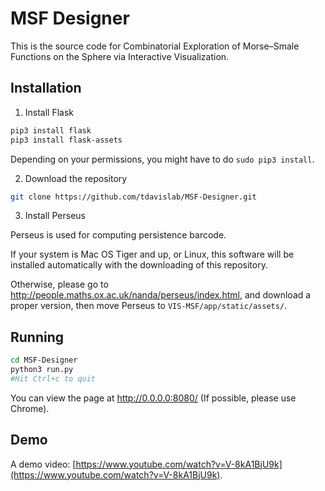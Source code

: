 
# MSF Designer

This is the source code for Combinatorial Exploration of Morse–Smale Functions on the Sphere
via Interactive Visualization.

## Installation

1. Install Flask
```bash
pip3 install flask
pip3 install flask-assets
```

Depending on your permissions, you might have to do `sudo pip3 install`.

2. Download the repository

```bash
git clone https://github.com/tdavislab/MSF-Designer.git
```

3. Install Perseus

Perseus is used for computing persistence barcode.

If your system is Mac OS Tiger and up, or Linux, this software will be installed automatically with the downloading of this repository.

Otherwise, please go to http://people.maths.ox.ac.uk/nanda/perseus/index.html, and download a proper version, then move Perseus to `VIS-MSF/app/static/assets/`.

## Running

```bash
cd MSF-Designer
python3 run.py
#Hit Ctrl+c to quit
```

You can view the page at http://0.0.0.0:8080/ (If possible, please use Chrome).

## Demo

A demo video: [https://www.youtube.com/watch?v=V-8kA1BjU9k](https://www.youtube.com/watch?v=V-8kA1BjU9k).
